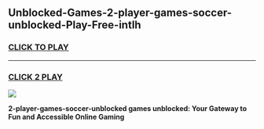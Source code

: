 
## Unblocked-Games-2-player-games-soccer-unblocked-Play-Free-intlh
<h3>
<a href="https://premium76.site?title=2-player-games-soccer-unblocked&ref=18A">CLICK TO PLAY</a></h3>
<hr>

<h3>
<a href="https://premium76.site?title=2-player-games-soccer-unblocked&ref=18A">CLICK 2 PLAY</a>
  
</h3>

<a href="https://premium76.site?title=2-player-games-soccer-unblocked&ref=18A"><img src="https://clearcache.store/games.png"></a>


**2-player-games-soccer-unblocked games unblocked: Your Gateway to Fun and Accessible Online Gaming**
